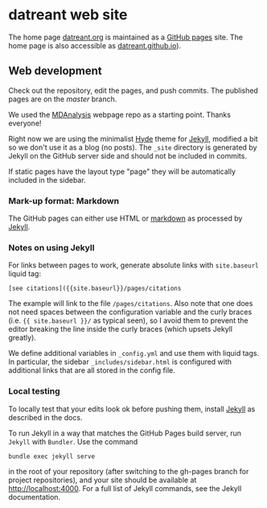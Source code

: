 # datreant web site

The home page [datreant.org](http://datreant.org) is maintained as a [GitHub
pages](https://pages.github.com) site. The home page is also accessible as
[datreant.github.io](http://datreant.github.io)).


## Web development

Check out the repository, edit the pages, and push commits. The
published pages are on the *master* branch.  

We used the [MDAnalysis](http://github.com/mdanalysis) webpage repo
as a starting point. Thanks everyone!

Right now we are using the minimalist [Hyde](https://github.com/poole/hyde)
theme for [Jekyll](https://help.github.com/articles/using-jekyll-with-pages/),
modified a bit so we don't use it as a blog (no posts).
The `_site` directory is generated by Jekyll on the GitHub server side and
should not be included in commits.

If static pages have the layout type "page" they will be automatically included
in the sidebar.


### Mark-up format: Markdown

The GitHub pages can either use HTML or
[markdown](http://daringfireball.net/projects/markdown/) as processed
by
[Jekyll](https://help.github.com/articles/using-jekyll-with-pages/).


### Notes on using Jekyll

For links between pages to work, generate absolute links with
`site.baseurl` liquid tag:

```
[see citations]({{site.baseurl}}/pages/citations
```

The example will link to the file `/pages/citations`. Also note that
one does not need spaces between the configuration variable and the
curly braces (i.e. `{{ site.baseurl }}/` as typical seen), so I avoid
them to prevent the editor breaking the line inside the curly braces
(which upsets Jekyll greatly).

We define additional variables in `_config.yml` and use them with
liquid tags. In particular, the sidebar `_includes/sidebar.html` is
configured with additional links that are all stored in the config file.


### Local testing

To locally test that your edits look ok before pushing them, install
[Jekyll](https://help.github.com/articles/using-jekyll-with-pages/) as
described in the docs.

To run Jekyll in a way that matches the GitHub Pages build server, run
`Jekyll` with `Bundler`. Use the command 

    bundle exec jekyll serve 

in the root of your repository (after switching to the gh-pages branch
for project repositories), and your site should be available at
<http://localhost:4000>. For a full list of Jekyll commands, see the
Jekyll documentation.
